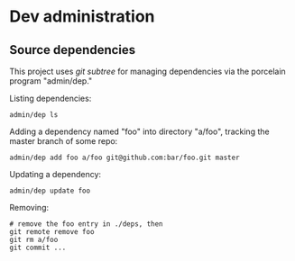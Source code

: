 # Dev administration


## Source dependencies

This project uses *git subtree* for managing dependencies via the porcelain program "admin/dep."

Listing dependencies:

    admin/dep ls

Adding a dependency named "foo" into directory "a/foo", tracking the master branch of some repo:

    admin/dep add foo a/foo git@github.com:bar/foo.git master

Updating a dependency:

    admin/dep update foo

Removing:

    # remove the foo entry in ./deps, then
    git remote remove foo
    git rm a/foo
    git commit ...

